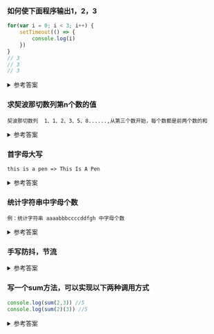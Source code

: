 ### 如何使下面程序输出1，2，3

```js
for(var i = 0; i < 3; i++) {
    setTimeout(() => {
        console.log(i)
    })
}
// 3
// 3
// 3
```

<details>
<summary>参考答案</summary>

```js
// 方法一:
for(var i = 0; i < 3; i++) {
    (function(i) {
        setTimeout(() => {
            console.log(i)
        })
    })(i)
}

//方法二：
for(let i = 0; i < 3; i++) {
    setTimeout(() => {
        console.log(i)
    })
}

```

</details>

### 求契波那切数列第n个数的值

```text
契波那切数列  1、1、2、3、5、8......,从第三个数开始，每个数都是前两个数的和
```

<details>
  <summary>参考答案</summary>

  ```js
  const fibo=(n)=>n>2?fibo(n-1)+fibo(n-2):n;
  ```

</details>

### 首字母大写

```text
this is a pen => This Is A Pen
```

<details>
  <summary>参考答案</summary>

```js
function bigLetter(str){
  return str.toLowerCase().replace(/\b\w+\b/g, function(word){
    return word.substring(0,1).toUpperCase()+word.substring(1);
  });
}
```

</details>

### 统计字符串中字母个数

```text
例：统计字符串 aaaabbbccccddfgh 中字母个数
```

<details>
  <summary>参考答案</summary>

```js
let str='aaaabbbccccddfgh';
let obj={};
Array.from(str).forEach(char=>{
  if(!obj[char]){
    obj[char]={
      count:1,
      name:char
    }
  }else{
    obj[char].count++;
  }
})
let result=Object.values(obj).map(item=>`${item.name}=${item.count}`).join('\n');
console.log(result)
```

</details>

### 手写防抖，节流

<details>
  <summary>参考答案</summary>

```js
//防抖
function debounce(cb,delay=300){
  return function(...args){
    clearTimeout(timer.id);
    timer.id=setTimeout(()=>{
      cb.apply(this,args);
    },delay)
  }
}

//节流
function throttle(cb,interval=300){
  return function(...args){
    if(!timer.id){
      timer.id = setTimeout(() => {
          fn.apply(this, args);
          timer.id = null;
      }, interval)
    }
  }
}
```

</details>

### 写一个sum方法，可以实现以下两种调用方式

```js
console.log(sum(2,3)) //5
console.log(sum(2)(3)) //5
```

<details>
  <summary>参考答案</summary>

  ```js
    const sum=function(x,y){
      if(y===undefined){
        return function(y){
          return x+y;
        }
      }else{
        return x+y;
      }
    }
  ```

<details>

### 手写一个深拷贝

<details>
<summary>参考答案</summary>

```js
function cloneDeep (target) {
    function checkType(target) {
        return Object.prototype.toString.call(target).slice(8, -1)
    }
    var result, checkedType = checkType(target)
    if (checkedType === 'Array') {
        result = []
    } else if (checkedType === 'Object') {
        result = {}
    } else {
        return target
    }
    //递归遍历对象或数组中的属性值或元素为原始值为止
    for (var key in target) {
        if ( checkType(target[key]) === 'Array' || checkType(target[key]) === 'Object') {
            result[key] = cloneDeep(target[key])
        } else {
            result[key] = target[key]
        }
    }
    return result
}
```

</details>
